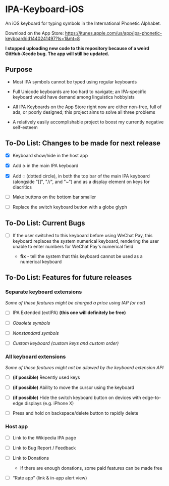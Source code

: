 # IPA-Keyboard-iOS

An iOS keyboard for typing symbols in the International Phonetic Alphabet. 

Download on the App Store: https://itunes.apple.com/us/app/ipa-phonetic-keyboard/id1440241497?ls=1&mt=8

<b>I stopped uploading new code to this repository because of a weird GitHub-Xcode bug. The app will still be updated.</b>

## Purpose

* Most IPA symbols cannot be typed using regular keyboards

* Full Unicode keyboards are too hard to navigate; an IPA-specific keyboard would have demand among linguistics hobbyists

* All IPA Keyboards on the App Store right now are either non-free, full of ads, or poorly designed; this project aims to solve all three problems

* A relatively easily accomplishable project to boost my currently negative self-esteem

## To-Do List: Changes to be made for next release

- [x] Keyboard show/hide in the host app

- [x] Add ɝ in the main IPA keyboard

- [x] Add ◌ (dotted circle), in both the top bar of the main IPA keyboard (alongside "\[\]", "//", and "~") and as a display element on keys for diacritics

- [ ] Make buttons on the bottom bar smaller

- [ ] Replace the switch keyboard button with a globe glyph

## To-Do List: Current Bugs

- [ ] If the user switched to this keyboard before using WeChat Pay, this keyboard replaces the system numerical keyboard, rendering the user unable to enter numbers for WeChat Pay's numerical field

  * **fix** - tell the system that this keyboard cannot be used as a numerical keyboard

## To-Do List: Features for future releases

### Separate keyboard extensions

_Some of these features might be charged a price using IAP (or not)_

- [ ] IPA Extended (extIPA) **(this one will definitely be free)**

- [ ] _Obsolete symbols_

- [ ] _Nonstandard symbols_

- [ ] _Custom keyboard (custom keys and custom order)_

### All keyboard extensions

_Some of these features might not be allowed by the keyboard extension API_

- [ ] **(if possible)** Recently used keys

- [ ] **(if possible)** Ability to move the cursor using the keyboard

- [ ] **(if possible)** Hide the switch keyboard button on devices with edge-to-edge displays (e.g. iPhone X)

- [ ] Press and hold on backspace/delete button to rapidly delete

### Host app

- [ ] Link to the Wikipedia IPA page

- [ ] Link to Bug Report / Feedback

- [ ] Link to Donations 

  * If there are enough donations, some paid features can be made free

- [ ] “Rate app” (link & in-app alert view)


